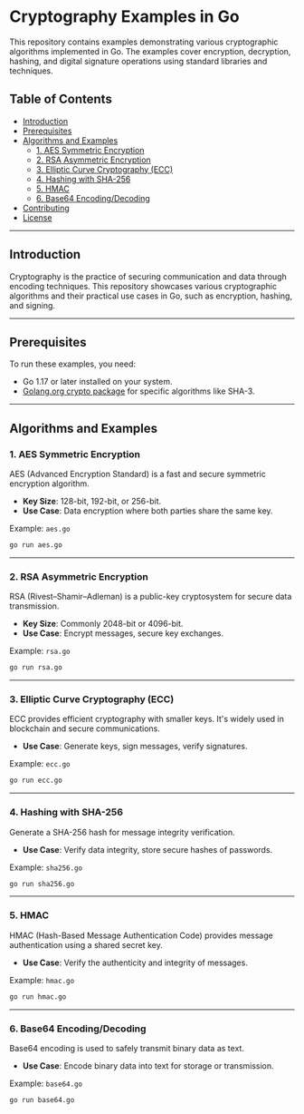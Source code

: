 
# Cryptography Examples in Go

This repository contains examples demonstrating various cryptographic algorithms implemented in Go. 
The examples cover encryption, decryption, hashing, and digital signature operations using standard libraries and techniques.

## Table of Contents
- [Introduction](#introduction)
- [Prerequisites](#prerequisites)
- [Algorithms and Examples](#algorithms-and-examples)
  - [1. AES Symmetric Encryption](#1-aes-symmetric-encryption)
  - [2. RSA Asymmetric Encryption](#2-rsa-asymmetric-encryption)
  - [3. Elliptic Curve Cryptography (ECC)](#3-elliptic-curve-cryptography-ecc)
  - [4. Hashing with SHA-256](#4-hashing-with-sha-256)
  - [5. HMAC](#5-hmac)
  - [6. Base64 Encoding/Decoding](#6-base64-encodingdecoding)
- [Contributing](#contributing)
- [License](#license)

---

## Introduction

Cryptography is the practice of securing communication and data through encoding techniques. 
This repository showcases various cryptographic algorithms and their practical use cases in Go, 
such as encryption, hashing, and signing.

---

## Prerequisites

To run these examples, you need:
- Go 1.17 or later installed on your system.
- [Golang.org crypto package](https://pkg.go.dev/golang.org/x/crypto) for specific algorithms like SHA-3.

---

## Algorithms and Examples

### 1. AES Symmetric Encryption

AES (Advanced Encryption Standard) is a fast and secure symmetric encryption algorithm.

- **Key Size**: 128-bit, 192-bit, or 256-bit.
- **Use Case**: Data encryption where both parties share the same key.

Example: `aes.go`
```bash
go run aes.go
```

---

### 2. RSA Asymmetric Encryption

RSA (Rivest–Shamir–Adleman) is a public-key cryptosystem for secure data transmission.

- **Key Size**: Commonly 2048-bit or 4096-bit.
- **Use Case**: Encrypt messages, secure key exchanges.

Example: `rsa.go`
```bash
go run rsa.go
```

---

### 3. Elliptic Curve Cryptography (ECC)

ECC provides efficient cryptography with smaller keys. It's widely used in blockchain and secure communications.

- **Use Case**: Generate keys, sign messages, verify signatures.

Example: `ecc.go`
```bash
go run ecc.go
```

---

### 4. Hashing with SHA-256

Generate a SHA-256 hash for message integrity verification.

- **Use Case**: Verify data integrity, store secure hashes of passwords.

Example: `sha256.go`
```bash
go run sha256.go
```

---

### 5. HMAC

HMAC (Hash-Based Message Authentication Code) provides message authentication using a shared secret key.

- **Use Case**: Verify the authenticity and integrity of messages.

Example: `hmac.go`
```bash
go run hmac.go
```

---

### 6. Base64 Encoding/Decoding

Base64 encoding is used to safely transmit binary data as text.

- **Use Case**: Encode binary data into text for storage or transmission.

Example: `base64.go`
```bash
go run base64.go
```

